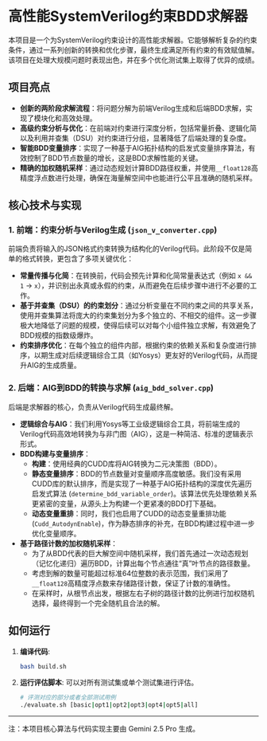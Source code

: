 # 高性能SystemVerilog约束BDD求解器

本项目是一个为SystemVerilog约束设计的高性能求解器。它能够解析复杂的约束条件，通过一系列创新的转换和优化步骤，最终生成满足所有约束的有效赋值解。该项目在处理大规模问题时表现出色，并在多个优化测试集上取得了优异的成绩。

## 项目亮点

- **创新的两阶段求解流程**：将问题分解为前端Verilog生成和后端BDD求解，实现了模块化和高效处理。
- **高级约束分析与优化**：在前端对约束进行深度分析，包括常量折叠、逻辑化简以及利用并查集（DSU）对约束进行分组，显著降低了后端处理的复杂度。
- **智能BDD变量排序**：实现了一种基于AIG拓扑结构的启发式变量排序算法，有效控制了BDD节点数量的增长，这是BDD求解性能的关键。
- **精确的加权随机采样**：通过动态规划计算BDD路径权重，并使用`__float128`高精度浮点数进行处理，确保在海量解空间中也能进行公平且准确的随机采样。

## 核心技术与实现

### 1. 前端：约束分析与Verilog生成 (`json_v_converter.cpp`)

前端负责将输入的JSON格式约束转换为结构化的Verilog代码。此阶段不仅是简单的格式转换，更包含了多项关键优化：

- **常量传播与化简**：在转换前，代码会预先计算和化简常量表达式（例如 `x && 1` -> `x`），并识别出永真或永假的约束，从而避免在后续步骤中进行不必要的工作。
- **基于并查集（DSU）的约束划分**：通过分析变量在不同约束之间的共享关系，使用并查集算法将庞大的约束集划分为多个独立的、不相交的组件。这一步骤极大地降低了问题的规模，使得后续可以对每个小组件独立求解，有效避免了BDD规模的指数级爆炸。
- **约束排序优化**：在每个独立的组件内部，根据约束的依赖关系和复杂度进行排序，以期生成对后续逻辑综合工具（如Yosys）更友好的Verilog代码，从而提升AIG的生成质量。

### 2. 后端：AIG到BDD的转换与求解 (`aig_bdd_solver.cpp`)

后端是求解器的核心，负责从Verilog代码生成最终解。

- **逻辑综合与AIG**：我们利用Yosys等工业级逻辑综合工具，将前端生成的Verilog代码高效地转换为与非门图（AIG），这是一种简洁、标准的逻辑表示形式。
- **BDD构建与变量排序**：
    - **构建**：使用经典的CUDD库将AIG转换为二元决策图（BDD）。
    - **静态变量排序**：BDD的节点数量对变量顺序高度敏感。我们没有采用CUDD库的默认排序，而是实现了一种基于AIG拓扑结构的深度优先遍历启发式算法 (`determine_bdd_variable_order`)。该算法优先处理依赖关系更紧密的变量，从源头上为构建一个更紧凑的BDD打下基础。
    - **动态变量重排**：同时，我们也启用了CUDD的动态变量重排功能 (`Cudd_AutodynEnable`)，作为静态排序的补充，在BDD构建过程中进一步优化变量顺序。
- **基于路径计数的加权随机采样**：
    - 为了从BDD代表的巨大解空间中随机采样，我们首先通过一次动态规划（记忆化递归）遍历BDD，计算出每个节点通往“真”叶节点的路径数量。
    - 考虑到解的数量可能超过标准64位整数的表示范围，我们采用了`__float128`高精度浮点数来存储路径计数，保证了计数的准确性。
    - 在采样时，从根节点出发，根据左右子树的路径计数的比例进行加权随机选择，最终得到一个完全随机且合法的解。

## 如何运行

1.  **编译代码**:
    ```bash
    bash build.sh
    ```

2.  **运行评估脚本**:
    可以对所有测试集或单个测试集进行评估。
    ```bash
    # 评测对应的部分或者全部测试用例
    ./evaluate.sh [basic|opt1|opt2|opt3|opt4|opt5|all]
    ```

---

注：本项目核心算法与代码实现主要由 Gemini 2.5 Pro 生成。
